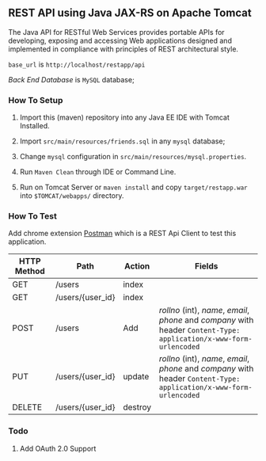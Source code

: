 ## REST API using Java JAX-RS on Apache Tomcat

The Java API for RESTful Web Services provides portable APIs for developing, exposing
and accessing Web applications designed and implemented in compliance with principles
of REST architectural style.

`base_url` is `http://localhost/restapp/api`

*Back End Database* is `MySQL` database;

### How To Setup

1. Import this (maven) repository into any Java EE IDE with Tomcat Installed.

2. Import `src/main/resources/friends.sql` in any `mysql` database;

3. Change `mysql` configuration in `src/main/resources/mysql.properties`.

3. Run `Maven Clean` through IDE or Command Line.

4. Run on Tomcat Server or `maven install` and copy `target/restapp.war` into `$TOMCAT/webapps/` directory.

### How To Test

Add chrome extension [Postman](https://chrome.google.com/webstore/detail/postman/fhbjgbiflinjbdggehcddcbncdddomop?hl=en) which is a
REST Api Client to test this application.

| HTTP Method | Path | Action | Fields  |
| -------- | ------- | -----  | ------- |
| GET      | /users  | index  | 
| GET      | /users/{user_id} | index   | 
| POST     | /users  | Add    | *rollno* (int), *name*, *email*, *phone* and *company* with <br /> header `Content-Type: application/x-www-form-urlencoded`
| PUT      | /users/{user_id} | update  | *rollno* (int), *name*, *email*, *phone* and *company* with <br /> header `Content-Type: application/x-www-form-urlencoded`
| DELETE   | /users/{user_id} | destroy |

### Todo

1. Add OAuth 2.0 Support
